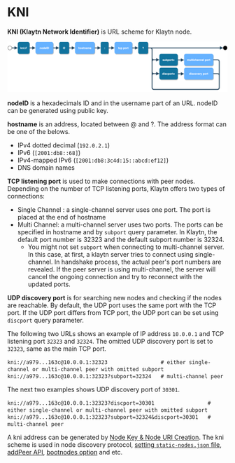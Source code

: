 # KNI <a id="KNI"></a>

**KNI (Klaytn Network Identifier)** is URL scheme for Klaytn node.

![KNI scheme](../images/kni_scheme.png)

**nodeID** is a hexadecimals ID and in the username part of an URL. nodeID can be generated using public key.

**hostname** is an address, located between @ and ?. The address format can be one of the belows.
* IPv4 dotted decimal (`192.0.2.1`)
* IPv6 (`[2001:db8::68]`)
* IPv4-mapped IPv6 (`[2001:db8:3c4d:15::abcd:ef12]`)
* DNS domain names

**TCP listening port** is used to make connections with peer nodes.
Depending on the number of TCP listening ports, Klaytn offers two types of connections:
* Single Channel : a single-channel server uses one port. The port is placed at the end of hostname
* Multi Channel: a multi-channel server uses two ports. The ports can be specified in hostname and by `subport` query parameter.
  In Klaytn, the default port number is 32323 and the default subport number is 32324.
    * You might not set `subport` when connecting to multi-channel server.
      In this case, at first, a klaytn server tries to connect using single-channel.
      In handshake process, the actual peer's port numbers are revealed.
      If the peer server is using multi-channel, the server will cancel the ongoing connection and try to reconnect with the updated ports.

**UDP discovery port** is for searching new nodes and checking if the nodes are reachable.
By default, the UDP port uses the same port with the TCP port.
If the UDP port differs from TCP port, the UDP port can be set using `discport` query parameter.

The following two URLs shows an example of IP address `10.0.0.1` and TCP listening port `32323` and `32324`.
The omitted UDP discovery port is set to `32323`, same as the main TCP port.
```
kni://a979...163c@10.0.0.1:32323                 # either single-channel or multi-channel peer with omitted subport
kni://a979...163c@10.0.0.1:32323?subport=32324   # multi-channel peer
```

The next two examples shows UDP discovery port of `30301`.
```
kni://a979...163c@10.0.0.1:32323?discport=30301                 # either single-channel or multi-channel peer with omitted subport
kni://a979...163c@10.0.0.1:32323?subport=32324&discport=30301   # multi-channel peer
```

A kni address can be generated by [Node Key & Node URI Creation](../../node/core-cell/installation-guide/before-you-install.md#node-key-node-uri-creation).
The kni scheme is used in node discovery protocol, [setting `static-nodes.json` file](../../node/core-cell/installation-guide/proxy-node-setup/configuration.md#install-static-nodes-json), [addPeer API](../../bapp/json-rpc/api-references/admin.md#admin_addpeer), [bootnodes option](../../node/endpoint-node/operation-guide/configuration.md#properties) and etc.
